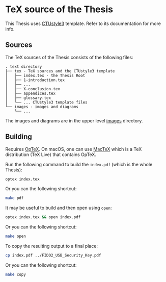 # TeX source of the Thesis

This Thesis uses [CTUstyle3](https://github.com/olsak/CTUstyle3) template.
Refer to its documentation for more info.

## Sources

The TeX sources of the Thesis consists of the following files:
```text
. text directory
├── tex - TeX sources and the CTUstyle3 template
│   ├── index.tex - the Thesis Root
│   ├── 1-introduction.tex
│   ├── ...
│   ├── X-conclusion.tex
│   ├── appendices.tex
│   ├── glossary.tex
│   └── ... CTUstyle3 template files
└── images - images and diagrams
    └── ...

```

The images and diagrams are in the upper level [images](../images) directory.


## Building

Requires [OpTeX](https://petr.olsak.net/optex/).
On macOS, one can use [MacTeX](https://www.tug.org/mactex/)
which is a TeX distribution (TeX Live) that contains OpTeX.

Run the following command to build the `index.pdf` (which is the whole Thesis):
```bash
optex index.tex
```
Or you can the following shortcut:
```bash
make pdf
```

It may be useful to build and then open using `open`:
```bash
optex index.tex && open index.pdf
```
Or you can the following shortcut:
```bash
make open
```

To copy the resulting output to a final place:
```bash
cp index.pdf ../FIDO2_USB_Security_Key.pdf
```
Or you can the following shortcut:
```bash
make copy
```
